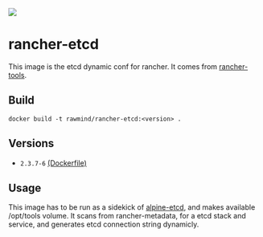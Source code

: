 [![](https://images.microbadger.com/badges/image/rawmind/rancher-etcd.svg)](https://microbadger.com/images/rawmind/rancher-etcd "Get your own image badge on microbadger.com")

rancher-etcd
==============

This image is the etcd dynamic conf for rancher. It comes from [rancher-tools][rancher-tools].

## Build

```
docker build -t rawmind/rancher-etcd:<version> .
```

## Versions

- `2.3.7-6` [(Dockerfile)](https://github.com/rawmind0/rancher-etcd/blob/2.3.7-6/README.md)


## Usage

This image has to be run as a sidekick of [alpine-etcd][alpine-etcd], and makes available /opt/tools volume. It scans from rancher-metadata, for a etcd stack and service, and generates etcd connection string dynamicly.


[alpine-etcd]: https://github.com/rawmind0/alpine-etcd
[rancher-tools]: https://github.com/rawmind0/rancher-tools